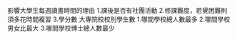 影響大學生每週讀書時間的理由
1.課後是否有社團活動
2.修課難度，若覺困難則須多花時間複習
3.學分數
大專院校校別學生數
1.哪間學校總人數最多
2.哪間學校男女比最大
3.哪間學校博士總人數最少

